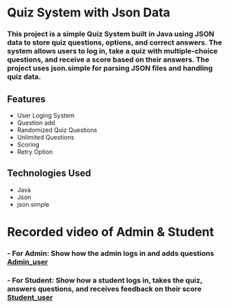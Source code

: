# Quiz System with Json Data

### This project is a simple Quiz System built in Java using JSON data to store quiz questions, options, and correct answers. The system allows users to log in, take a quiz with multiple-choice questions, and receive a score based on their answers. The project uses json.simple for parsing JSON files and handling quiz data.


## Features
- User Loging System
- Question add
- Randomized Quiz Questions
- Unlimited Questions
- Scoring
- Retry Option

## Technologies Used
* Java
* Json
* json.simple


# Recorded video of Admin & Student 
###  -   For Admin: Show how the admin logs in and adds questions [Admin_user](https://drive.google.com/file/d/1h3hmOPDSpdrUaXiG9jlLXvNMDMXX4evc/view?usp=sharing)
###  -   For Student: Show how a student logs in, takes the quiz, answers questions, and receives feedback on their score [Student_user](https://drive.google.com/file/d/1G2W14YNJInnm1Uu9Uyhrw2drmVviOAoF/view?usp=sharing)
